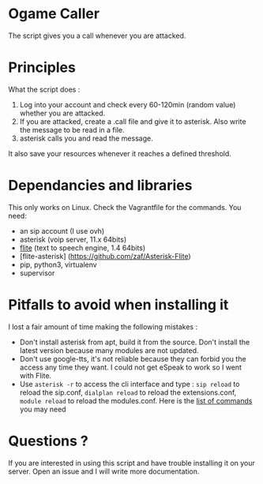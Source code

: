 # Ogame Caller

The script gives you a call whenever you are attacked.

# Principles

What the script does :

1. Log into your account and check every 60-120min (random value) whether you are attacked.
2. If you are attacked, create a .call file and give it to asterisk. Also write the message to be read in a file.
3. asterisk calls you and read the message.

It also save your resources whenever it reaches a defined threshold.

# Dependancies and libraries

This only works on Linux.
Check the Vagrantfile for the commands. You need:
- an sip account (I use ovh)
- asterisk (voip server, 11.x 64bits)
- [flite](http://www.speech.cs.cmu.edu/flite/) (text to speech engine, 1.4 64bits)
- [flite-asterisk] (https://github.com/zaf/Asterisk-Flite)
- pip, python3, virtualenv
- supervisor

# Pitfalls to avoid when installing it

I lost a fair amount of time making the following mistakes :
- Don't install asterisk from apt, build it from the source. Don't install the latest version because many modules are not updated.
- Don't use google-tts, it's not reliable because they can forbid you the access any time they want. I could not get eSpeak to work so I went with Flite.
- Use `asterisk -r` to access the cli interface and type : `sip reload` to reload the sip.conf, `dialplan reload` to reload the extensions.conf, `module reload` to reload the modules.conf. Here is the [list of commands](http://www.asteriskguru.com/tutorials/cli_cmd_14.html) you may need

# Questions ?

If you are interested in using this script and have trouble installing it on your server. Open an issue and I will write more documentation.
